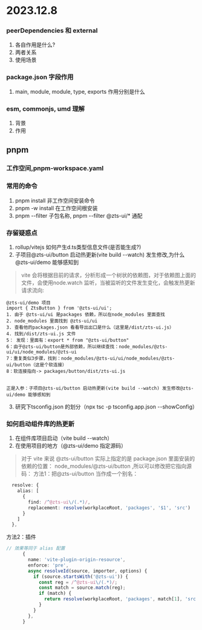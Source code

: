# 2023.12.8
### peerDependencies 和 external
1. 各自作用是什么?
2. 两者关系
3. 使用场景
### package.json 字段作用
1. main, module, module, type, exports 作用分别是什么
### esm, commonjs, umd 理解
1. 背景
2. 作用
## pnpm 
### 工作空间,pnpm-workspace.yaml
### 常用的命令
1. pnpm install 非工作空间安装命令
2. pnpm -w install 在工作空间根安装
3. pnpm --filter 子包名称, pnpm --filter @zts-ui/* 通配

### 存留疑惑点
1. rollup/vitejs 如何产生d.ts类型信息文件(是否能生成?)
2. 子项目@zts-ui/button 启动热更新(vite build --watch) 发生修改,为什么@zts-ui/demo 能够感知到
> vite 会将根据目前的请求，分析形成一个树状的依赖图，对于依赖图上面的文件，会使用node.watch 监听，当被监听的文件发生变化，会触发热更新
请求流向:
```
@zts-ui/demo 项目
import { ZtsButton } from '@zts-ui/ui';
1. 由于 @zts-ui/ui 是packages 依赖，所以在node_modules 里面查找
2. node_modules 里面找到 @zts-ui/ui
3. 查看他的packages.json 看看导出出口是什么（这里是/dist/zts-ui.js）
4. 找到/dist/zts-ui.js 文件
5： 发现：里面有：export * from "@zts-ui/button"
6：由于@zts-ui/button是外部依赖，所以继续查找：node_modules/@zts-ui/ui/node_modules/@zts-ui
7：重复类似3步骤，找到：node_modules/@zts-ui/ui/node_modules/@zts-ui/button（这是个软连接）
8：软连接指向-> packages/button/dist/zts-ui.js


正是入参：子项目@zts-ui/button 启动热更新(vite build --watch) 发生修改@zts-ui/demo 能够感知到
``` 
3. 研究下tsconfig.json 的划分（npx tsc -p tsconfig.app.json --showConfig）

### 如何启动组件库的热更新
1. 在组件库项目启动（vite build --watch）
2. 在使用项目的地方（@zts-ui/demo 指定源码）
> 对于 vite 来说 @zts-ui/button 实际上指定的是 package.json 里面安装的依赖的位置： node_modules/@zts-ui/button ,所以可以修改把它指向源码：
方法1：把@zts-ui/button 当作成一个别名：
```ts
  resolve: {
    alias: [
      {
        find: /^@zts-ui\/(.*)/,
        replacement: resolve(workplaceRoot, 'packages', '$1', 'src')
      }
    ]
  },
```
方法2：插件
```ts
// 效果等同于 alias 配置
      {
        name: 'vite-plugin-origin-resource',
        enforce: 'pre',
        async resolveId(source, importer, options) {
          if (source.startsWith('@zts-ui')) {
            const reg = /^@zts-ui\/(.*)/;
            const match = source.match(reg);
            if (match) {
              return resolve(workplaceRoot, 'packages', match[1], 'src', 'index.ts');
            }
          }
        },
      }
```

